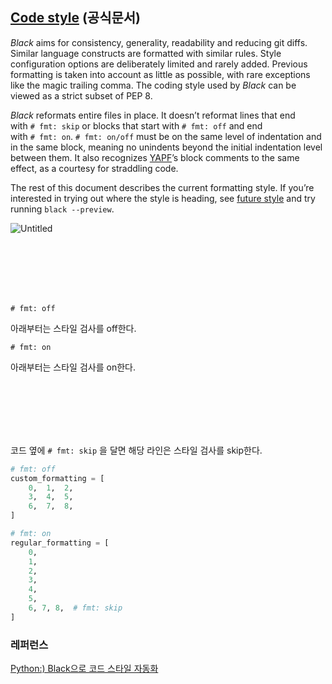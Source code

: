 ## [Code style](https://black.readthedocs.io/en/stable/the_black_code_style/current_style.html) (공식문서)

*Black* aims for consistency, generality, readability and reducing git diffs. Similar language constructs are formatted with similar rules. Style configuration options are deliberately limited and rarely added. Previous formatting is taken into account as little as possible, with rare exceptions like the magic trailing comma. The coding style used by *Black* can be viewed as a strict subset of PEP 8.

*Black* reformats entire files in place. It doesn’t reformat lines that end with `# fmt: skip` or blocks that start with `# fmt: off` and end with `# fmt: on`. `# fmt: on/off` must be on the same level of indentation and in the same block, meaning no unindents beyond the initial indentation level between them. It also recognizes [YAPF](https://github.com/google/yapf)’s block comments to the same effect, as a courtesy for straddling code.

The rest of this document describes the current formatting style. If you’re interested in trying out where the style is heading, see [future style](https://black.readthedocs.io/en/stable/the_black_code_style/future_style.html) and try running `black --preview`.

![Untitled](https://community-cdn-digitalocean-com.global.ssl.fastly.net/47T98WdiWvPzKEVDFhPqtUKv)

<br><br><br><br><br>

`# fmt: off` 

아래부터는 스타일 검사를 off한다.

`# fmt: on` 

아래부터는 스타일 검사를 on한다.

<br><br><br><br><br>

코드 옆에  `# fmt: skip` 을 달면 해당 라인은 스타일 검사를 skip한다.

```python
# fmt: off
custom_formatting = [
    0,  1,  2,
    3,  4,  5,
    6,  7,  8,
]

# fmt: on
regular_formatting = [
    0,
    1,
    2,
    3,
    4,
    5,
    6, 7, 8,  # fmt: skip
]
```

### 레퍼런스

[Python:) Black으로 코드 스타일 자동화](https://velog.io/@gyuseok-dev/Python.-Black-the-Code-Formatter)